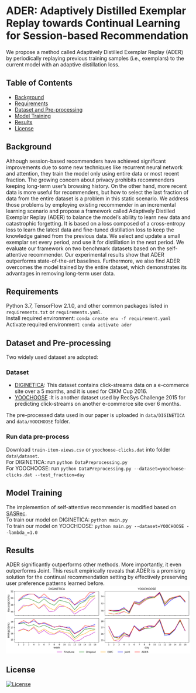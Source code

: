 # ADER: Adaptively Distilled Exemplar Replay towards Continual Learning for Session-based Recommendation
We propose a method called Adaptively Distilled Exemplar Replay (ADER) by periodically replaying
previous training samples (i.e., exemplars) to the current model with an adaptive distillation loss.
## Table of Contents

- [Background](#background)
- [Requirements](#requirements)
- [Dataset and Pre-processing](#dataset-and-pre-processing)
- [Model Training](#model-training)
- [Results](#results)
- [License](#license)

## Background
Although session-based recommenders have achieved significant improvements due to some new techniques like recurrent neural network and attention, they train the model only using entire data or most recent fraction. The growing concern about privacy prohibits recommenders keeping long-term user’s browsing history. On the other hand, more recent data is more useful for recommenders, but how to select the last fraction of data from the entire dataset is a problem in this static scenario. We address those problems by employing existing recommender in an incremental learning scenario and propose a framework called Adaptively Distilled Exemplar Replay (ADER) to balance the model’s ability to learn new data and catastrophic forgetting. It is based on a loss composed of a cross-entropy loss to learn the latest data and fine-tuned distillation loss to keep the knowledge gained from the previous data. We select and update a small exemplar set every period, and use it for distillation in the next period. We evaluate our framework on two benchmark datasets based on the self-attentive recommender. Our experimental results show that ADER outperforms state-of-the-art baselines. Furthermore, we also find ADER overcomes the model trained by the entire dataset, which demonstrates its advantages in removing long-term user data.

## Requirements
Python 3.7, TensorFlow 2.1.0, and other common packages listed in `requirements.txt` or `requirements.yaml`.<br/>
Install required environment: `conda create env -f requirement.yaml`<br/>
Activate required environment: `conda activate ader`

## Dataset and Pre-processing
Two widely used dataset are adopted:
### Dataset
- [DIGINETICA](http://cikm2016.cs.iupui.edu/cikm-cup): This dataset contains click-streams data on a e-commerce
site over a 5 months, and it is used for CIKM Cup 2016.
- [YOOCHOOSE](http://2015.recsyschallenge.com/challenge.html) :It is another dataset used by RecSys Challenge 2015  for predicting
click-streams on another e-commerce site over 6 months.

The pre-processed data used in our paper is uploaded in `data/DIGINETICA` and `data/YOOCHOOSE` folder.<br/>
### Run data pre-process
Download `train-item-views.csv` or `yoochoose-clicks.dat` into folder `data\dataset`.<br/>
For DIGINETICA: run `python DataPreprocessing.py`<br/>
For YOOCHOOSE: run `python DataPreprocessing.py --dataset=yoochoose-clicks.dat --test_fraction=day`<br/>

## Model Training
The implemention of self-attentive recommender is modified based on [SASRec](https://github.com/kang205/SASRec).<br/>
To train our model on DIGINETICA: `python main.py`<br/>
To train our model on YOOCHOOSE: `python main.py --dataset=YOOCHOOSE --lambda_=1.0`

## Results
ADER significantly outperforms other methods. More importantly, it even outperforms Joint. This result empirically
reveals that ADER is a promising solution for the continual recommendation setting by effectively preserving user
preference patterns learned before.
![results](results.png)


## License
[![License](http://img.shields.io/:license-mit-blue.svg?style=flat-square)](http://badges.mit-license.org)
